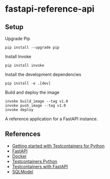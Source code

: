 # fastapi-reference-api

## Setup

Upgrade Pip

```shell
pip install --upgrade pip
```

Install Invoke

```shell
pip install invoke
```

Install the development dependencies

```shell
pip install -e .[dev]
```

Build and deploy the image

```shell
invoke build_image --tag v1.0
invoke push_image --tag v1.0
invoke deploy
```

A reference application for a FastAPI instance.


## References

- [Getting started with Testcontainers for Python](https://testcontainers.com/guides/getting-started-with-testcontainers-for-python/)
- [FastAPI](https://fastapi.tiangolo.com/)
- [Docker](https://www.docker.com/)
- [Testcontainers Python](https://testcontainers-python.readthedocs.io/en/latest/)
- [Testcontainers with FastAPI](https://lricardo.space/posts/seamless-containerized-tests-python/)
- [SQLModel](https://sqlmodel.tiangolo.com/)
